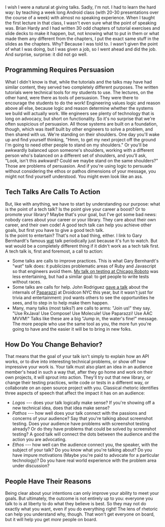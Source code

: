 I wish I were a natural at giving talks. Sadly, I'm not. I had to learn the hard way: by teaching a week long Android class (with 20-30 presentations over the course of a week) with almost no speaking experience.
When I taught the first lecture in that class, I wasn't even sure what the point of speaking was. Brian Hardy and I had written 30 odd chapters of tutorial exercises and slide decks to make it happen, but, not knowing what to put in them or what made them any different from the chapters, I put the exact same stuff in the slides as the chapters.
Why? Because I was told to. I wasn't given the point of what I was doing, but I was given a job, so I went ahead and did the job. And surprise, surprise: it did not go well.

## Programming Requires Persuasion

What I didn't know is that, while the tutorials and the talks may have had similar content, they served two completely different purposes. The written tutorials were technical tools for my students to use. The lectures, on the other hand, were there as tools of persuasion. They were there to encourage the students to do the work!
Engineering values logic and reason above all else, because logic and reason determine whether the systems we build will actually work. We engineers see plenty of technology that is long on advocacy, but short on functionality. So it's no surprise that we're often suspicious of persuasion.
All those systems are built on a foundation, though, which was itself built by other engineers to solve a problem, and then shared with us. We're standing on their shoulders. One day you'll wake up and find yourself thinking, "Hmm, to get my next project off the ground I'm going to need other people to stand on my shoulders." Or you'll be awkwardly balanced upon someone's shoulders, working with a different person who's balanced on a different set of shoulders, and you'll ask, "Look, isn't this awkward? Could we maybe stand on the same shoulders?"
Those are problems of persuasion. And if you're using logic to persuade without considering the ethos or pathos dimensions of your message, you might not find yourself understood. You might even look like an ass.

## Tech Talks Are Calls To Action

But, like with anything, we have to start by understanding our purpose: what is the point of a tech talk?
Is the point give your career a boost? Or to promote your library? Maybe that's your goal, but I've got some bad news: nobody cares about your career or your library. They care about their own career, and their own code! A good tech talk can help you achieve other goals, but first you have to give a good tech talk.  
Is the point to entertain? That's not a bad thing, either. I link to Gary Bernhardt's famous [wat](https://www.destroyallsoftware.com/talks/wat) talk periodically just because it's fun to watch. But wat would be a completely different thing if it didn't work as a tech talk first.
A tech talk is, first and foremost, a call to action:

* Some talks are calls to improve practices. This is what Gary Bernhardt's "wat" talk does: it publicizes problematic areas of Ruby and Javascript so that engineers avoid them. [My talk on testing at Chicago Roboto](https://youtu.be/uk8kc9jgzbM) was less entertaining, but had a similar goal: to get people to write tests without races.
* Some talks are calls for help. John Rodriguez [gave a talk](https://www.droidcon.com/2022/09/29/snapshot-testing-and-more-with-paparazzi/) about the internals of [Paparazzi](https://github.com/cashapp/paparazzi) at Droidcon NYC this year, but it wasn't just for trivia and entertainment: jrod wants others to see the opportunities he sees, and to step in to help make them happen.
* Many, many talks (most talks?) are calls to arms: "Join us!" they say. "Use RxJava! Use Compose! Use Molecule! Use Paparazzi! Use AAC MVVM!" Talks like these are a big "Jump in, the water's fine!" message. The more people who use the same tool as you, the more fun you're going to have and the easier it will be to bring in new folks.

## How Do You Change Behavior?

That means that the goal of your talk isn't simply to explain how an API works, or to dive into interesting technical problems, or show off how impressive your work is. Your talk must also plant an idea in an audience member's head in such a way that, after they go home and work on their own projects, it will sprout into action. They'll try out that new library, or change their testing practices, write code or tests in a different way, or collaborate on an open source project with you.
Classical rhetoric identifies three aspects of speech that affect the impact it has on an audience:

* _Logos_ --- does your talk logically make sense? If you're showing off a new technical idea, does that idea make sense?
* _Pathos_ --- how well does your talk connect with the passions and concerns of your audience? Say that you're talking about screenshot testing. Does your audience have problems with screenshot testing already? Or do they have problems that could be solved by screenshot testing? A good talk will connect the dots between the audience and the action you are advocating.
* _Ethos_ --- how well can the audience connect you, the speaker, with the subject of your talk? Do you know what you're talking about? Do you have impure motivations (Maybe you're paid to advocate for a particular technology)? Do you have real world experience with the problem area under discussion?

## People Have Their Reasons

Being clear about your intentions can only improve your ability to meet your goals. But ultimately, the outcome is not entirely up to you: everyone you talk to is at liberty to do what they believe is best. So they may not do exactly what you want, even if you do everything right! The lens of rhetoric can help you understand why, though. That won't get everyone on board, but it will help you get *more* people on board.
